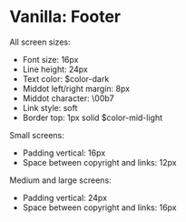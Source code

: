 # Vanilla: Footer

All screen sizes:
- Font size: 16px
- Line height: 24px
- Text color: $color-dark
- Middot left/right margin: 8px
- Middot character: \00b7
- Link style: soft
- Border top: 1px solid $color-mid-light

Small screens:
- Padding vertical: 16px
- Space between copyright and links: 12px

Medium and large screens:
- Padding vertical: 24px
- Space between copyright and links: 16px
